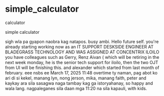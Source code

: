 # simple_calculator
calculator


simple calculator

sigh wla pa gyapon naobra kag natapos. busy ambi. 
Hello future self. you're already starting working now as an IT SUPPORT DESKSIDE ENGINEER AT BLADEGRASS TECHNOLOGY AND WAS ASSIGNED AT CONCENTRIX ILOILO
you have colleagues such as Gerry, Renz Aivan ( which will be retiring in the next week monday, he is the senior tech support for iloilo, then the two OJT from UI will be finishing this. and alexander which started from last month of february. eee
nsbs
 ee
March 17, 2025 11:48 overtime ty naman, pag abot ko ari di si kekel, manang lyn, nong jerson, mika, manang faith, peter and kaykay ara sila sasagwa naga tambay kag ga istoryahanay, so happy and wala lang. nagpaleganes sila daan mga 11:20 na sila kapauli, with kids.
